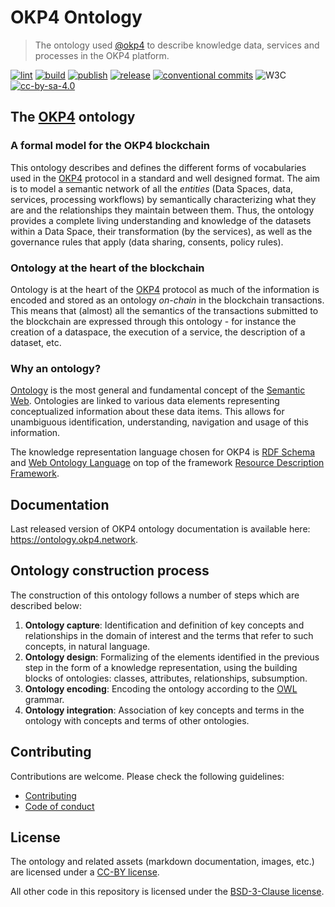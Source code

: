 # OKP4 Ontology

> The ontology used [@okp4](okp4.com) to describe knowledge data, services and processes in the OKP4 platform.

[![lint](https://img.shields.io/github/workflow/status/okp4/ontology/Lint?label=lint&style=for-the-badge)](https://github.com/okp4/ontology/actions/workflows/lint.yml) [![build](https://img.shields.io/github/workflow/status/okp4/ontology/Build?label=build&style=for-the-badge)](https://github.com/okp4/ontology/actions/workflows/build.yml) [![publish](https://img.shields.io/github/workflow/status/okp4/ontology/Publish?label=publish&style=for-the-badge)](https://github.com/okp4/ontology/actions/workflows/publish.yml) [![release](https://img.shields.io/github/v/release/okp4/ontology?style=for-the-badge)](https://github.com/okp4/ontology/releases)
[![conventional commits](https://img.shields.io/badge/Conventional%20Commits-1.0.0-yellow.svg?style=for-the-badge)](https://conventionalcommits.org)
![W3C](https://img.shields.io/badge/W3C-1572B6?style=for-the-badge&logo=w3c&logoColor=white) [![cc-by-sa-4.0][cc-by-sa-image]][cc-by-sa]

## The [OKP4](https://okp4.network) ontology

### A formal model for the OKP4 blockchain

This ontology describes and defines the different forms of vocabularies used in the [OKP4](https://okp4.network) protocol in a standard and well designed format. The aim is to model a semantic network of all the _entities_  (Data Spaces, data, services, processing workflows) by semantically characterizing what they are and the relationships they maintain between them. Thus, the ontology provides a complete living understanding and knowledge of the datasets within a Data Space, their transformation (by the services), as well as the governance rules that apply (data sharing, consents, policy rules).

### Ontology at the heart of the blockchain

Ontology is at the heart of the [OKP4](https://github.com/okp4/okp4d) protocol as much of the information is encoded and stored as an ontology _on-chain_ in the blockchain transactions. This means that (almost) all the semantics of the transactions submitted to the blockchain are expressed through this ontology - for instance the creation of a dataspace, the execution of a service, the description of a dataset, etc.

### Why an ontology?

[Ontology](https://www.w3.org/standards/semanticweb/ontology) is the most general and fundamental concept of the [Semantic Web](https://en.wikipedia.org/wiki/Semantic_Web). Ontologies are linked to various data elements representing conceptualized information about these data items. This allows for unambiguous identification, understanding, navigation and usage of this information.

The knowledge representation language chosen for OKP4 is [RDF Schema](http://www.w3.org/TR/rdf-schema/) and [Web Ontology Language](http://www.w3.org/TR/owl2-overview/) on top of the framework [Resource Description Framework](http://www.w3.org/TR/rdf-concepts/).

## Documentation

Last released version of OKP4 ontology documentation is available here: <https://ontology.okp4.network>.

## Ontology construction process

The construction of this ontology follows a number of steps which are described below:

1. __Ontology capture__:
   Identification and definition of key concepts and relationships in the domain of interest and the terms that refer to such concepts, in natural language.
2. __Ontology design__:
   Formalizing of the elements identified in the previous step in the form of a knowledge representation, using the building blocks of ontologies: classes, attributes, relationships, subsumption.
3. __Ontology encoding__:
   Encoding the ontology according to the [OWL](https://www.w3.org/TR/owl-ref/) grammar.
4. __Ontology integration__:
   Association of key concepts and terms in the ontology with concepts and terms of other ontologies.

## Contributing

Contributions are welcome. Please check the following guidelines:

- [Contributing](https://github.com/okp4/.github/blob/main/CONTRIBUTING.md)
- [Code of conduct](https://github.com/okp4/.github/blob/main/CODE_OF_CONDUCT.md)

[cc-by-sa]: https://creativecommons.org/licenses/by-sa/4.0/
[cc-by-sa-image]: https://i.creativecommons.org/l/by-sa/4.0/88x31.png

## License

The ontology and related assets (markdown documentation, images, etc.) are licensed under a [CC-BY license](LICENSE).

All other code in this repository is licensed under the [BSD-3-Clause license](LICENSE-CODE).
